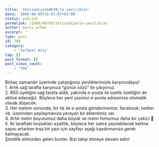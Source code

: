 ```yaml
---
title: 'İktisadiyat&#039;ta yenilikler'
date: '2009-09-09T16:01:07+03:00'
status: publish
permalink: /2009/09/09/iktisadiyatta-yenilikler
author: baris_urhan
excerpt: ''
type: post
id: 700
category:
    - 'Serbest Atış'
tag: []
post_format: []
post_views_count:
    - '598'
---
```

Birkaç zamandır üzerinde çalıştığımız yeniliklerimizle karşınızdayız!  
1\. Artık sağ tarafta karşınıza “günün sözü” ile çıkıyoruz.  
2\. RSS üyeliğini sağ tarafa aldık, yakında e-posta ile üyelik özelliğini de aktive edeceğiz. Böylece her yeni yazımız e-posta adresinize otomatik olarak düşecek.  
3\. Her metnin sonunda, bir tık ile e-posta göndermenize, facebook, twitter vb. üzerinden paylaşmanıza yarayan bir eklentimiz var.  
4\. Artık metin boyutumuz daha büyük ve metin fontumuz daha bir çekici 🙂  
5\. İki taraftaki boşlukları azalttık, böylece her satıra yazılabilecek kelime sayısı artarken kısa bir yazı için sayfayı aşağı kaydırmanıza gerek kalmayacak.  
Şimdilik elimizden gelen bunlar. Bizi takip etmeye devam edin!